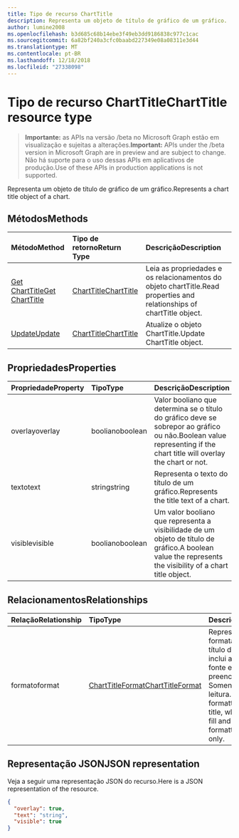 ```yaml
---
title: Tipo de recurso ChartTitle
description: Representa um objeto de título de gráfico de um gráfico.
author: lumine2008
ms.openlocfilehash: b3d685c68b14ebe3f49eb3dd9186838c977c1cac
ms.sourcegitcommit: 6a82bf240a3cfc0baabd227349e08a08311e3d44
ms.translationtype: MT
ms.contentlocale: pt-BR
ms.lasthandoff: 12/18/2018
ms.locfileid: "27338098"
---
```

# <a name="charttitle-resource-type"></a><span data-ttu-id="0ef2c-103">Tipo de recurso ChartTitle</span><span class="sxs-lookup"><span data-stu-id="0ef2c-103">ChartTitle resource type</span></span>

> <span data-ttu-id="0ef2c-104">**Importante:** as APIs na versão /beta no Microsoft Graph estão em visualização e sujeitas a alterações.</span><span class="sxs-lookup"><span data-stu-id="0ef2c-104">**Important:** APIs under the /beta version in Microsoft Graph are in preview and are subject to change.</span></span> <span data-ttu-id="0ef2c-105">Não há suporte para o uso dessas APIs em aplicativos de produção.</span><span class="sxs-lookup"><span data-stu-id="0ef2c-105">Use of these APIs in production applications is not supported.</span></span>

<span data-ttu-id="0ef2c-106">Representa um objeto de título de gráfico de um gráfico.</span><span class="sxs-lookup"><span data-stu-id="0ef2c-106">Represents a chart title object of a chart.</span></span>


## <a name="methods"></a><span data-ttu-id="0ef2c-107">Métodos</span><span class="sxs-lookup"><span data-stu-id="0ef2c-107">Methods</span></span>

| <span data-ttu-id="0ef2c-108">Método</span><span class="sxs-lookup"><span data-stu-id="0ef2c-108">Method</span></span>           | <span data-ttu-id="0ef2c-109">Tipo de retorno</span><span class="sxs-lookup"><span data-stu-id="0ef2c-109">Return Type</span></span>    |<span data-ttu-id="0ef2c-110">Descrição</span><span class="sxs-lookup"><span data-stu-id="0ef2c-110">Description</span></span>|
|:---------------|:--------|:----------|
|[<span data-ttu-id="0ef2c-111">Get ChartTitle</span><span class="sxs-lookup"><span data-stu-id="0ef2c-111">Get ChartTitle</span></span>](../api/charttitle-get.md) | [<span data-ttu-id="0ef2c-112">ChartTitle</span><span class="sxs-lookup"><span data-stu-id="0ef2c-112">ChartTitle</span></span>](charttitle.md) |<span data-ttu-id="0ef2c-113">Leia as propriedades e os relacionamentos do objeto chartTitle.</span><span class="sxs-lookup"><span data-stu-id="0ef2c-113">Read properties and relationships of chartTitle object.</span></span>|
|[<span data-ttu-id="0ef2c-114">Update</span><span class="sxs-lookup"><span data-stu-id="0ef2c-114">Update</span></span>](../api/charttitle-update.md) | [<span data-ttu-id="0ef2c-115">ChartTitle</span><span class="sxs-lookup"><span data-stu-id="0ef2c-115">ChartTitle</span></span>](charttitle.md)    |<span data-ttu-id="0ef2c-116">Atualize o objeto ChartTitle.</span><span class="sxs-lookup"><span data-stu-id="0ef2c-116">Update ChartTitle object.</span></span> |

## <a name="properties"></a><span data-ttu-id="0ef2c-117">Propriedades</span><span class="sxs-lookup"><span data-stu-id="0ef2c-117">Properties</span></span>
| <span data-ttu-id="0ef2c-118">Propriedade</span><span class="sxs-lookup"><span data-stu-id="0ef2c-118">Property</span></span>     | <span data-ttu-id="0ef2c-119">Tipo</span><span class="sxs-lookup"><span data-stu-id="0ef2c-119">Type</span></span>   |<span data-ttu-id="0ef2c-120">Descrição</span><span class="sxs-lookup"><span data-stu-id="0ef2c-120">Description</span></span>|
|:---------------|:--------|:----------|
|<span data-ttu-id="0ef2c-121">overlay</span><span class="sxs-lookup"><span data-stu-id="0ef2c-121">overlay</span></span>|<span data-ttu-id="0ef2c-122">booliano</span><span class="sxs-lookup"><span data-stu-id="0ef2c-122">boolean</span></span>|<span data-ttu-id="0ef2c-123">Valor booliano que determina se o título do gráfico deve se sobrepor ao gráfico ou não.</span><span class="sxs-lookup"><span data-stu-id="0ef2c-123">Boolean value representing if the chart title will overlay the chart or not.</span></span>|
|<span data-ttu-id="0ef2c-124">texto</span><span class="sxs-lookup"><span data-stu-id="0ef2c-124">text</span></span>|<span data-ttu-id="0ef2c-125">string</span><span class="sxs-lookup"><span data-stu-id="0ef2c-125">string</span></span>|<span data-ttu-id="0ef2c-126">Representa o texto do título de um gráfico.</span><span class="sxs-lookup"><span data-stu-id="0ef2c-126">Represents the title text of a chart.</span></span>|
|<span data-ttu-id="0ef2c-127">visible</span><span class="sxs-lookup"><span data-stu-id="0ef2c-127">visible</span></span>|<span data-ttu-id="0ef2c-128">booliano</span><span class="sxs-lookup"><span data-stu-id="0ef2c-128">boolean</span></span>|<span data-ttu-id="0ef2c-129">Um valor booliano que representa a visibilidade de um objeto de título de gráfico.</span><span class="sxs-lookup"><span data-stu-id="0ef2c-129">A boolean value the represents the visibility of a chart title object.</span></span>|

## <a name="relationships"></a><span data-ttu-id="0ef2c-130">Relacionamentos</span><span class="sxs-lookup"><span data-stu-id="0ef2c-130">Relationships</span></span>
| <span data-ttu-id="0ef2c-131">Relação</span><span class="sxs-lookup"><span data-stu-id="0ef2c-131">Relationship</span></span> | <span data-ttu-id="0ef2c-132">Tipo</span><span class="sxs-lookup"><span data-stu-id="0ef2c-132">Type</span></span>   |<span data-ttu-id="0ef2c-133">Descrição</span><span class="sxs-lookup"><span data-stu-id="0ef2c-133">Description</span></span>|
|:---------------|:--------|:----------|
|<span data-ttu-id="0ef2c-134">formato</span><span class="sxs-lookup"><span data-stu-id="0ef2c-134">format</span></span>|[<span data-ttu-id="0ef2c-135">ChartTitleFormat</span><span class="sxs-lookup"><span data-stu-id="0ef2c-135">ChartTitleFormat</span></span>](charttitleformat.md)|<span data-ttu-id="0ef2c-p102">Representa a formatação de um título do gráfico, que inclui a formatação de fonte e de preenchimento. Somente leitura.</span><span class="sxs-lookup"><span data-stu-id="0ef2c-p102">Represents the formatting of a chart title, which includes fill and font formatting. Read-only.</span></span>|

## <a name="json-representation"></a><span data-ttu-id="0ef2c-138">Representação JSON</span><span class="sxs-lookup"><span data-stu-id="0ef2c-138">JSON representation</span></span>

<span data-ttu-id="0ef2c-139">Veja a seguir uma representação JSON do recurso.</span><span class="sxs-lookup"><span data-stu-id="0ef2c-139">Here is a JSON representation of the resource.</span></span>

<!-- {
  "blockType": "resource",
  "optionalProperties": [

  ],
  "@odata.type": "microsoft.graph.chartTitle"
}-->

```json
{
  "overlay": true,
  "text": "string",
  "visible": true
}

```

<!-- uuid: 8fcb5dbc-d5aa-4681-8e31-b001d5168d79
2015-10-25 14:57:30 UTC -->
<!-- {
  "type": "#page.annotation",
  "description": "ChartTitle resource",
  "keywords": "",
  "section": "documentation",
  "tocPath": ""
}-->